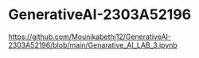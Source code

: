 # GenerativeAI-2303A52196

https://github.com/Mounikabethi12/GenerativeAI-2303A52196/blob/main/Genarative_AI_LAB_3.ipynb
